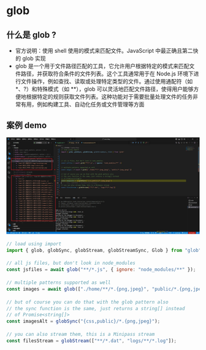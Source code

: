 # glob

## 什么是 glob ?

- 官方说明：使用 shell 使用的模式来匹配文件。JavaScript 中最正确且第二快的 glob 实现
- glob 是一个用于文件路径匹配的工具，它允许用户根据特定的模式来匹配文件路径，并获取符合条件的文件列表。这个工具通常用于在 Node.js 环境下进行文件操作，例如查找、读取或处理特定类型的文件。通过使用通配符（如 \*、?）和特殊模式（如 \*\*），glob 可以灵活地匹配文件路径，使得用户能够方便地根据特定的规则获取文件列表。这种功能对于需要批量处理文件的任务非常有用，例如构建工具、自动化任务或文件管理等方面

## 案例 demo

![glob](./imgs/glob.jpg)

```javascript
// load using import
import { glob, globSync, globStream, globStreamSync, Glob } from "glob";

// all js files, but don't look in node_modules
const jsfiles = await glob("**/*.js", { ignore: "node_modules/**" });

// multiple patterns supported as well
const images = await glob(["./home/**/*.{png,jpeg}", "public/*.{png,jpeg}"]);

// but of course you can do that with the glob pattern also
// the sync function is the same, just returns a string[] instead
// of Promise<string[]>
const imagesAlt = globSync("{css,public}/*.{png,jpeg}");

// you can also stream them, this is a Minipass stream
const filesStream = globStream(["**/*.dat", "logs/**/*.log"]);
```
